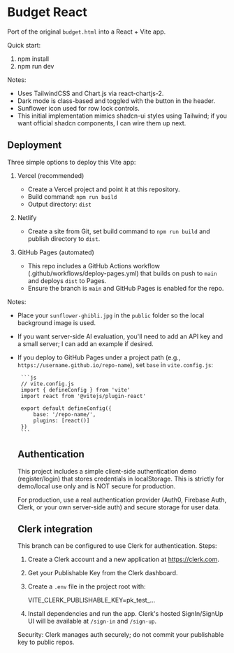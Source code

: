 # Budget React

Port of the original `budget.html` into a React + Vite app.

Quick start:

1. npm install
2. npm run dev

Notes:
- Uses TailwindCSS and Chart.js via react-chartjs-2.
- Dark mode is class-based and toggled with the button in the header.
- Sunflower icon used for row lock controls.
- This initial implementation mimics shadcn-ui styles using Tailwind; if you want official shadcn components, I can wire them up next.

Deployment
----------

Three simple options to deploy this Vite app:

1) Vercel (recommended)
	- Create a Vercel project and point it at this repository.
	- Build command: `npm run build`
	- Output directory: `dist`

2) Netlify
	- Create a site from Git, set build command to `npm run build` and publish directory to `dist`.

3) GitHub Pages (automated)
	- This repo includes a GitHub Actions workflow (.github/workflows/deploy-pages.yml) that builds on push to `main` and deploys `dist` to Pages.
	- Ensure the branch is `main` and GitHub Pages is enabled for the repo.

Notes:
 - Place your `sunflower-ghibli.jpg` in the `public` folder so the local background image is used.
 - If you want server-side AI evaluation, you'll need to add an API key and a small server; I can add an example if desired.
 - If you deploy to GitHub Pages under a project path (e.g., `https://username.github.io/repo-name`), set `base` in `vite.config.js`:

		```js
		// vite.config.js
		import { defineConfig } from 'vite'
		import react from '@vitejs/plugin-react'

		export default defineConfig({
			base: '/repo-name/',
			plugins: [react()]
		})
		```

	Authentication
	--------------

	This project includes a simple client-side authentication demo (register/login) that stores credentials in localStorage. This is strictly for demo/local use only and is NOT secure for production.

	For production, use a real authentication provider (Auth0, Firebase Auth, Clerk, or your own server-side auth) and secure storage for user data.

	Clerk integration
	-----------------

	This branch can be configured to use Clerk for authentication. Steps:

	1. Create a Clerk account and a new application at https://clerk.com.
	2. Get your Publishable Key from the Clerk dashboard.
	3. Create a `.env` file in the project root with:

		VITE_CLERK_PUBLISHABLE_KEY=pk_test_...

	4. Install dependencies and run the app. Clerk's hosted SignIn/SignUp UI will be available at `/sign-in` and `/sign-up`.

	Security: Clerk manages auth securely; do not commit your publishable key to public repos.


